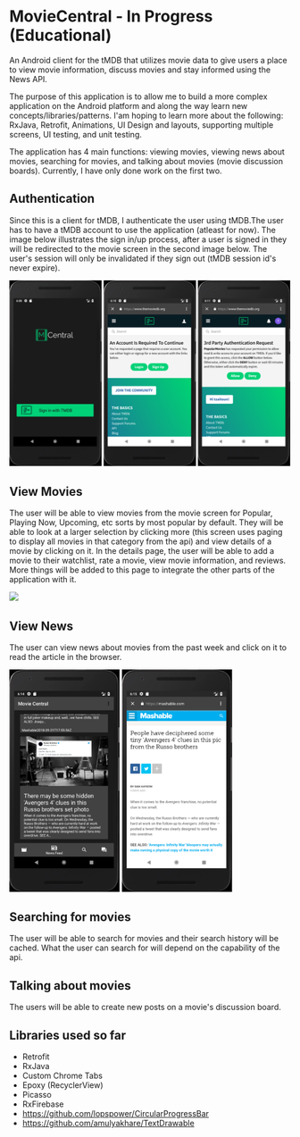 # MovieCentral - In Progress (Educational)
An Android client for the tMDB that utilizes movie data to give users a place to view movie information, discuss movies and stay informed using the News API.

The purpose of this application is to allow me to build a more complex application on the Android platform and along the way learn new concepts/libraries/patterns. I'am hoping to learn more about the following: RxJava, Retrofit, Animations, UI Design and layouts, supporting multiple screens, UI testing, and unit testing.

The application has 4 main functions: viewing movies, viewing news about movies, searching for movies, and talking about movies (movie discussion boards). Currently, I have only done work on the first two.

## Authentication 
Since this is a client for tMDB, I authenticate the user using tMDB.The user has to have a tMDB account to use the application (atleast for now). The image below illustrates the sign in/up process, after a user is signed in they will be redirected to the movie screen in the second image below. The user's session will only be invalidated if they sign out (tMDB session id's never expire).

<img src="https://github.com/tzaitoun/MovieCentral/blob/master/Authentication.png" width="600"></img>

## View Movies 
The user will be able to view movies from the movie screen for Popular, Playing Now, Upcoming, etc sorts by most popular by default. They will be able to look at a larger selection by clicking more (this screen uses paging to display all movies in that category from the api) and view details of a movie by clicking on it. In the details page, the user will be able to add a movie to their watchlist, rate a movie, view movie information, and reviews. More things will be added to this page to integrate the other parts of the application with it.

<img src="https://github.com/tzaitoun/MovieCentral/blob/master/MovieScreen.png" width="600"></img>

## View News 
The user can view news about movies from the past week and click on it to read the article in the browser.

<img src="https://github.com/tzaitoun/MovieCentral/blob/master/NewsFeed.png" width="400"></img>

## Searching for movies 
The user will be able to search for movies and their search history will be cached. What the user can search for will depend on the capability of the api.

## Talking about movies
The users will be able to create new posts on a movie's discussion board. 

## Libraries used so far
- Retrofit
- RxJava
- Custom Chrome Tabs
- Epoxy (RecyclerView)
- Picasso
- RxFirebase
- https://github.com/lopspower/CircularProgressBar
- https://github.com/amulyakhare/TextDrawable
